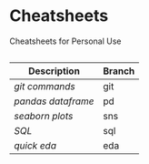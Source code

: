 # Cheatsheets
Cheatsheets for Personal Use

## 
| Description       | Branch      |
|-------------      |-------------|
| _git commands_    | git         |
| _pandas dataframe_| pd          |
| _seaborn plots_   | sns         |
| _SQL_             | sql         |
| _quick eda_       | eda         |
